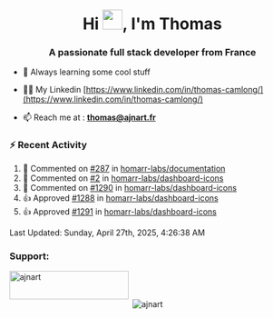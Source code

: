 <h1 align="center">Hi <img height="35px" src="https://raw.githubusercontent.com/MartinHeinz/MartinHeinz/master/wave.gif" width="35px"/>, I'm Thomas</h1>
<h3 align="center">A passionate full stack developer from France</h3>

- 🌱 Always learning some cool stuff 

- 👨‍💻 My Linkedin [https://www.linkedin.com/in/thomas-camlong/](https://www.linkedin.com/in/thomas-camlong/)

- 📫 Reach me at : **thomas@ajnart.fr**

### :zap: Recent Activity

<!--RECENT_ACTIVITY:start-->
1. 💬 Commented on [#287](https://github.com/homarr-labs/documentation/pull/287#issuecomment-2832749068) in [homarr-labs/documentation](https://github.com/homarr-labs/documentation)<br>
2. 💬 Commented on [#2](https://github.com/homarr-labs/dashboard-icons/pull/2#issuecomment-2832635044) in [homarr-labs/dashboard-icons](https://github.com/homarr-labs/dashboard-icons)<br>
3. 💬 Commented on [#1290](https://github.com/homarr-labs/dashboard-icons/issues/1290#issuecomment-2832633499) in [homarr-labs/dashboard-icons](https://github.com/homarr-labs/dashboard-icons)<br>
4. 👍 Approved [#1288](https://github.com/homarr-labs/dashboard-icons/pull/1288#pullrequestreview-2796435154) in [homarr-labs/dashboard-icons](https://github.com/homarr-labs/dashboard-icons)<br>
5. 👍 Approved [#1291](https://github.com/homarr-labs/dashboard-icons/pull/1291#pullrequestreview-2796429823) in [homarr-labs/dashboard-icons](https://github.com/homarr-labs/dashboard-icons)<br>
<!--RECENT_ACTIVITY:end-->

<!--RECENT_ACTIVITY:last_update-->
Last Updated: Sunday, April 27th, 2025, 4:26:38 AM
<!--RECENT_ACTIVITY:last_update_end-->
<h3 align="left">Support:</h3>
<p><a href="https://ko-fi.com/ajnart"> <img align="left" src="https://cdn.ko-fi.com/cdn/kofi3.png?v=3" height="50" width="210" alt="ajnart" /></a></p><br><br>

<p>&nbsp;<img align="center" src="https://github-readme-stats.vercel.app/api?username=ajnart&show_icons=true&theme=tokyonight&locale=en" alt="ajnart" /></p>
